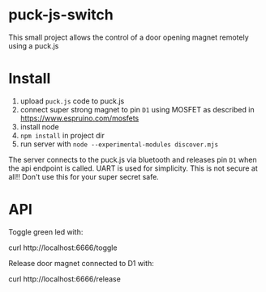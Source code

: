 # puck-js-switch

This small project allows the control of a door opening magnet remotely using a
puck.js

# Install 

1. upload `puck.js` code to puck.js
2. connect super strong magnet to pin `D1` using MOSFET as described in https://www.espruino.com/mosfets
3. install node
4. `npm install` in project dir
5. run server with `node --experimental-modules discover.mjs`

The server connects to the puck.js via bluetooth and releases pin `D1` when the
api endpoint is called. UART is used for simplicity. This is not secure at
all!! Don't use this for your super secret safe. 

# API

Toggle green led with:

curl http://localhost:6666/toggle

Release door magnet connected to D1 with:

curl http://localhost:6666/release